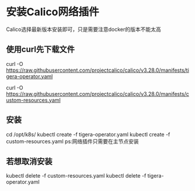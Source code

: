# 安装Calico网络插件
Calico选择最新版本安装即可，只是需要注意docker的版本不能太高

## 使用curl先下载文件
curl -O https://raw.githubusercontent.com/projectcalico/calico/v3.28.0/manifests/tigera-operator.yaml

curl -O https://raw.githubusercontent.com/projectcalico/calico/v3.28.0/manifests/custom-resources.yaml

## 安装
cd /opt/k8s/
kubectl create -f tigera-operator.yaml
kubectl create -f custom-resources.yaml
ps:网络插件只需要在主节点安装

## 若想取消安装
kubectl delete -f custom-resources.yaml
kubectl delete -f tigera-operator.yaml
